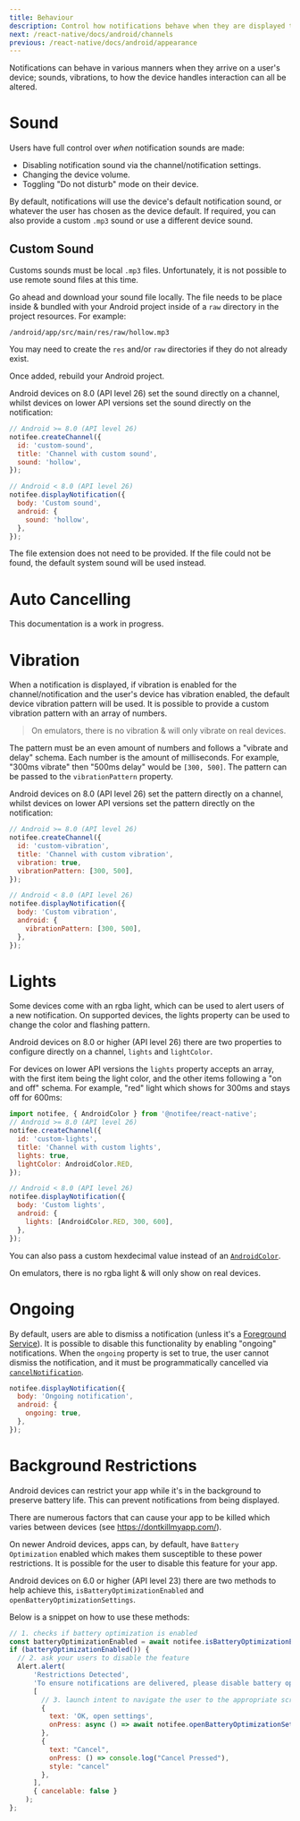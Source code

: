 ```yaml
---
title: Behaviour
description: Control how notifications behave when they are displayed to your users & how they impact a physical device.
next: /react-native/docs/android/channels
previous: /react-native/docs/android/appearance
---
```


Notifications can behave in various manners when they arrive on a user's device; sounds, vibrations, to how the device
handles interaction can all be altered.

# Sound

Users have full control over _when_ notification sounds are made:

- Disabling notification sound via the channel/notification settings.
- Changing the device volume.
- Toggling "Do not disturb" mode on their device.

By default, notifications will use the device's default notification sound, or whatever the user has chosen as the device default.
If required, you can also provide a custom `.mp3` sound or use a different device sound.

## Custom Sound

Customs sounds must be local `.mp3` files. Unfortunately, it is not possible to use remote sound files at this time.

Go ahead and download your sound file locally. The file needs to be place inside & bundled with your Android project inside
of a `raw` directory in the project resources. For example:

`/android/app/src/main/res/raw/hollow.mp3`

You may need to create the `res` and/or `raw` directories if they do not already exist.

Once added, rebuild your Android project.

Android devices on 8.0 (API level 26) set the sound directly on a channel, whilst devices on lower API versions set the
sound directly on the notification:

```js
// Android >= 8.0 (API level 26)
notifee.createChannel({
  id: 'custom-sound',
  title: 'Channel with custom sound',
  sound: 'hollow',
});

// Android < 8.0 (API level 26)
notifee.displayNotification({
  body: 'Custom sound',
  android: {
    sound: 'hollow',
  },
});
```

The file extension does not need to be provided. If the file could not be found, the default system sound will be used instead.

# Auto Cancelling

This documentation is a work in progress.

# Vibration

When a notification is displayed, if vibration is enabled for the channel/notification and the user's device has vibration
enabled, the default device vibration pattern will be used. It is possible to provide a custom vibration pattern
with an array of numbers.

> On emulators, there is no vibration & will only vibrate on real devices.

The pattern must be an even amount of numbers and follows a "vibrate and delay" schema. Each number is the amount of
milliseconds. For example, "300ms vibrate" then "500ms delay" would be `[300, 500]`. The pattern can be passed to the
`vibrationPattern` property.

Android devices on 8.0 (API level 26) set the pattern directly on a channel, whilst devices on lower API versions set the pattern directly on the notification:

```js
// Android >= 8.0 (API level 26)
notifee.createChannel({
  id: 'custom-vibration',
  title: 'Channel with custom vibration',
  vibration: true,
  vibrationPattern: [300, 500],
});

// Android < 8.0 (API level 26)
notifee.displayNotification({
  body: 'Custom vibration',
  android: {
    vibrationPattern: [300, 500],
  },
});
```

# Lights

Some devices come with an rgba light, which can be used to alert users of a new notification. On supported devices, the lights property can be used to change the color and flashing pattern.

Android devices on 8.0 or higher (API level 26) there are two properties to configure directly on a channel, `lights` and `lightColor`.

For devices on lower API versions the `lights` property accepts an array, with the first item being the light color, and the other items following a "on and off"
schema. For example, "red" light which shows for 300ms and stays off for 600ms:

```js
import notifee, { AndroidColor } from '@notifee/react-native';
// Android >= 8.0 (API level 26)
notifee.createChannel({
  id: 'custom-lights',
  title: 'Channel with custom lights',
  lights: true,
  lightColor: AndroidColor.RED,
});

// Android < 8.0 (API level 26)
notifee.displayNotification({
  body: 'Custom lights',
  android: {
    lights: [AndroidColor.RED, 300, 600],
  },
});
```

You can also pass a custom hexdecimal value instead of an [`AndroidColor`](/react-native/reference/androidcolor).

On emulators, there is no rgba light & will only show on real devices.

# Ongoing

By default, users are able to dismiss a notification (unless it's a
[Foreground Service](/react-native/docs/android/foreground-service)). It is possible to disable this functionality by
enabling "ongoing" notifications. When the `ongoing` property is set to true, the user cannot dismiss the notification,
and it must be programmatically cancelled via [`cancelNotification`](/react-native/reference/cancelnotification).

<Vimeo id="android-ongoing" caption="Android Ongoing Notification" />

```js
notifee.displayNotification({
  body: 'Ongoing notification',
  android: {
    ongoing: true,
  },
});
```

# Background Restrictions

Android devices can restrict your app while it's in the background to preserve battery life. This can prevent notifications from being displayed. 

There are numerous factors that can cause your app to be killed which varies between devices (see https://dontkillmyapp.com/).

On newer Android devices, apps can, by default, have `Battery Optimization` enabled which makes them susceptible to these power restrictions. It is possible for the user to disable this feature for your app.

<Vimeo id="android-battery-optimization" caption="Android Disable Battery Optimization" />

Android devices on 6.0 or higher (API level 23) there are two methods to help achieve this, `isBatteryOptimizationEnabled` and `openBatteryOptimizationSettings`.

Below is a snippet on how to use these methods:

```js
// 1. checks if battery optimization is enabled
const batteryOptimizationEnabled = await notifee.isBatteryOptimizationEnabled();
if (batteryOptimizationEnabled()) {
  // 2. ask your users to disable the feature
  Alert.alert(
      'Restrictions Detected',
      'To ensure notifications are delivered, please disable battery optimization for the app.',
      [
        // 3. launch intent to navigate the user to the appropriate screen
        {
          text: 'OK, open settings',
          onPress: async () => await notifee.openBatteryOptimizationSettings(),
        },
        {
          text: "Cancel",
          onPress: () => console.log("Cancel Pressed"),
          style: "cancel"
        },
      ],
      { cancelable: false }
    );
};
```
